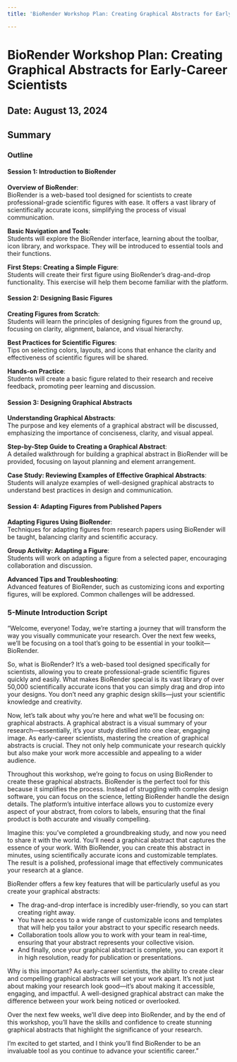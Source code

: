 ```yaml
---
title: 'BioRender Workshop Plan: Creating Graphical Abstracts for Early-Career Scientists'

---
```


# BioRender Workshop Plan: Creating Graphical Abstracts for Early-Career Scientists
## Date: August 13, 2024

## Summary

### Outline

#### Session 1: Introduction to BioRender
**Overview of BioRender**:  
BioRender is a web-based tool designed for scientists to create professional-grade scientific figures with ease. It offers a vast library of scientifically accurate icons, simplifying the process of visual communication.

**Basic Navigation and Tools**:  
Students will explore the BioRender interface, learning about the toolbar, icon library, and workspace. They will be introduced to essential tools and their functions.

**First Steps: Creating a Simple Figure**:  
Students will create their first figure using BioRender’s drag-and-drop functionality. This exercise will help them become familiar with the platform.

#### Session 2: Designing Basic Figures
**Creating Figures from Scratch**:  
Students will learn the principles of designing figures from the ground up, focusing on clarity, alignment, balance, and visual hierarchy.

**Best Practices for Scientific Figures**:  
Tips on selecting colors, layouts, and icons that enhance the clarity and effectiveness of scientific figures will be shared.

**Hands-on Practice**:  
Students will create a basic figure related to their research and receive feedback, promoting peer learning and discussion.

#### Session 3: Designing Graphical Abstracts
**Understanding Graphical Abstracts**:  
The purpose and key elements of a graphical abstract will be discussed, emphasizing the importance of conciseness, clarity, and visual appeal.

**Step-by-Step Guide to Creating a Graphical Abstract**:  
A detailed walkthrough for building a graphical abstract in BioRender will be provided, focusing on layout planning and element arrangement.

**Case Study: Reviewing Examples of Effective Graphical Abstracts**:  
Students will analyze examples of well-designed graphical abstracts to understand best practices in design and communication.

#### Session 4: Adapting Figures from Published Papers
**Adapting Figures Using BioRender**:  
Techniques for adapting figures from research papers using BioRender will be taught, balancing clarity and scientific accuracy.

**Group Activity: Adapting a Figure**:  
Students will work on adapting a figure from a selected paper, encouraging collaboration and discussion.

**Advanced Tips and Troubleshooting**:  
Advanced features of BioRender, such as customizing icons and exporting figures, will be explored. Common challenges will be addressed.

### 5-Minute Introduction Script

“Welcome, everyone! Today, we’re starting a journey that will transform the way you visually communicate your research. Over the next few weeks, we’ll be focusing on a tool that’s going to be essential in your toolkit—BioRender.

So, what is BioRender? It’s a web-based tool designed specifically for scientists, allowing you to create professional-grade scientific figures quickly and easily. What makes BioRender special is its vast library of over 50,000 scientifically accurate icons that you can simply drag and drop into your designs. You don’t need any graphic design skills—just your scientific knowledge and creativity.

Now, let’s talk about why you’re here and what we’ll be focusing on: graphical abstracts. A graphical abstract is a visual summary of your research—essentially, it’s your study distilled into one clear, engaging image. As early-career scientists, mastering the creation of graphical abstracts is crucial. They not only help communicate your research quickly but also make your work more accessible and appealing to a wider audience.

Throughout this workshop, we’re going to focus on using BioRender to create these graphical abstracts. BioRender is the perfect tool for this because it simplifies the process. Instead of struggling with complex design software, you can focus on the science, letting BioRender handle the design details. The platform’s intuitive interface allows you to customize every aspect of your abstract, from colors to labels, ensuring that the final product is both accurate and visually compelling.

Imagine this: you’ve completed a groundbreaking study, and now you need to share it with the world. You’ll need a graphical abstract that captures the essence of your work. With BioRender, you can create this abstract in minutes, using scientifically accurate icons and customizable templates. The result is a polished, professional image that effectively communicates your research at a glance.

BioRender offers a few key features that will be particularly useful as you create your graphical abstracts:
- The drag-and-drop interface is incredibly user-friendly, so you can start creating right away.
- You have access to a wide range of customizable icons and templates that will help you tailor your abstract to your specific research needs.
- Collaboration tools allow you to work with your team in real-time, ensuring that your abstract represents your collective vision.
- And finally, once your graphical abstract is complete, you can export it in high resolution, ready for publication or presentations.

Why is this important? As early-career scientists, the ability to create clear and compelling graphical abstracts will set your work apart. It’s not just about making your research look good—it’s about making it accessible, engaging, and impactful. A well-designed graphical abstract can make the difference between your work being noticed or overlooked.

Over the next few weeks, we’ll dive deep into BioRender, and by the end of this workshop, you’ll have the skills and confidence to create stunning graphical abstracts that highlight the significance of your research.

I’m excited to get started, and I think you’ll find BioRender to be an invaluable tool as you continue to advance your scientific career.”
